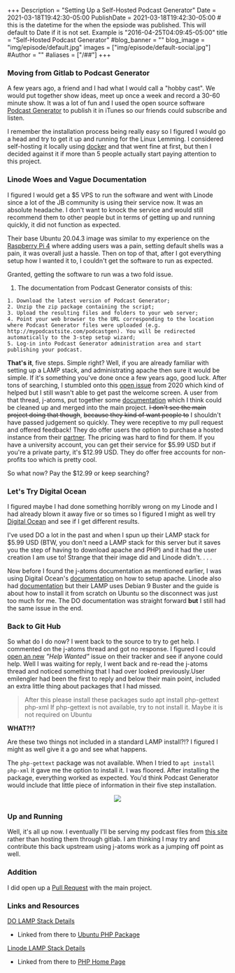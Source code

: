 +++
Description = "Setting Up a Self-Hosted Podcast Generator"
Date = 2021-03-18T19:42:30-05:00
PublishDate = 2021-03-18T19:42:30-05:00 # this is the datetime for the when the epsiode was published. This will default to Date if it is not set. Example is "2016-04-25T04:09:45-05:00"
title = "Self-Hosted Podcast Generator"
#blog_banner = ""
blog_image = "img/episode/default.jpg"
images = ["img/episode/default-social.jpg"]
#Author = ""
#aliases = ["/##"]
+++
### Moving from Gitlab to Podcast Generator
A few years ago, a friend and I had what I would call a "hobby cast". We would put together show ideas, meet up once a week and record a 30-60 minute show. It was a lot of fun and I used the open source software [Podcast Generator](www.podcastgenerator.net) to publish it in iTunes so our friends could subscribe and listen.

I remember the installation process being really easy so I figured I would go a head and try to get it up and running for the Linux Lemming. I considered self-hosting it locally using [docker](https://hub.docker.com/r/vonproteus/podcast-generator) and that went fine at first, but then I decided against it if more than 5 people actually start paying attention to this project.

### Linode Woes and Vague Documentation
I figured I would get a $5 VPS to run the software and went with Linode since a lot of the JB community is using their service now. It was an absolute headache. I don't want to knock the service and would still recommend them to other people but in terms of getting up and running quickly, it did not function as expected. 

Their base Ubuntu 20.04.3 image was similar to my experience on the [Raspberry Pi 4](/blog/e02/) where adding users was a pain, setting default shells was a pain, it was overall just a hassle. Then on top of that, after I got everything setup how I wanted it to, I couldn't get the software to run as expected.

Granted, getting the software to run was a two fold issue.
1. The documentation from Podcast Generator consists of this:
>
    1. Download the latest version of Podcast Generator;
    2. Unzip the zip package containing the script;
    3. Upload the resulting files and folders to your web server;
    4. Point your web browser to the URL corresponding to the location where Podcast Generator files were uploaded (e.g. http://mypodcastsite.com/podcastgen). You will be redirected automatically to the 3-step setup wizard;
    5. Log-in into Podcast Generator administration area and start publishing your podcast.
>
**That's it**, five steps. Simple right? Well, if you are already familiar with setting up a LAMP stack, and administrating apache then sure it would be simple. If it's something you've done once a few years ago, good luck. After tons of searching, I stumbled onto this [open issue](https://github.com/PodcastGenerator/PodcastGenerator/issues/272) from 2020 which kind of helped but I still wasn't able to get past the welcome screen. A user from that thread, j-atoms, put together some [documentation](https://github.com/j-atoms/Podcast-Generator-Ubuntu-install-notes/blob/master/install-notes) which I think could be cleaned up and merged into the main project. ~~I don't see the main project doing that though~~, ~~because they kind of want people to~~ I shouldn't have passed judgement so quickly. They were receptive to my pull request and offered feedback! They do offer users the option to purchase a hosted instance from their [partner](https://rss.com/blog/how-to-create-an-rss-feed-for-a-podcast/). The pricing was hard to find for them. If you have a university account, you can get their service for $5.99 USD but if you're a private party, it's $12.99 USD. They do offer free accounts for non-profits too which is pretty cool. 

So what now? Pay the $12.99 or keep searching?

### Let's Try Digital Ocean
I figured maybe I had done something horribly wrong on my Linode and I had already blown it away five or so times so I figured I might as well try [Digital Ocean](www.digitalocean.com) and see if I get different results.

I've used DO a lot in the past and when I spun up their LAMP stack for $5.99 USD (BTW, you don't need a LAMP stack for this server but it saves you the step of having to download apache and PHP) and it had the user creation I am use to! Strange that their image did and Linode didn't. . . .

Now before I found the j-atoms documentation as mentioned earlier, I was using Digital Ocean's [documentation](https://www.digitalocean.com/community/tutorials/how-to-set-up-apache-virtual-hosts-on-ubuntu-16-04) on how to setup apache. Linode also had [documentation](https://www.linode.com/docs/guides/how-to-install-apache-web-server-debian-10/) but their LAMP uses Debian 9 Buster and the guide is about how to install it from scratch on Ubuntu so the disconnect was just too much for me. The DO documentation was straight forward **but** I still had the same issue in the end.

### Back to Git Hub
So what do I do now? I went back to the source to try to get help. I commented on the j-atoms thread and got no response. I figured I could [open an new](https://github.com/PodcastGenerator/PodcastGenerator/issues/405) *"Help Wanted"* issue on their tracker and see if anyone could help. Well I was waiting for reply, I went back and re-read the j-atoms thread and noticed something that I had over looked previously.User emilengler had been the first to reply and below their main point, included an extra little thing about packages that I had missed.
>After this please install these packages sudo apt install php-gettext php-xml
If php-gettext is not available, try to not install it. Maybe it is not required on Ubuntu
>
**WHAT?!?**

Are these two things not included in a standard LAMP install?!? I figured I might as well give it a go and see what happens.

The `php-gettext` package was not available. When I tried to `apt install php-xml` it gave me the option to install it. I was floored. After installing the package, everything worked as expected.
You'd think Podcast Generator would include that little piece of information in their five step installation.

<p style="text-align:center;"><img src="https://media.giphy.com/media/SEp6Zq6ZkzUNW/giphy.gif" class="center"> </p>

### Up and Running
Well, it's all up now. I eventually I'll be serving my podcast files from [this site](rss.linuxlemming.com) rather than hosting them through gitlab. I am thinking I may try and contribute this back upstream using j-atoms work as a jumping off point as well.

### Addition
I did open up a [Pull Request](https://github.com/PodcastGenerator/PodcastGenerator/pull/406) with the main project.

### Links and Resources
[DO LAMP Stack Details](https://marketplace.digitalocean.com/apps/lamp)
   
* Linked from there to [Ubuntu PHP Package](https://packages.ubuntu.com/focal/php)

[Linode LAMP Stack Details](https://www.linode.com/docs/guides/deploy-lamp-stack-with-marketplace-apps/)
   
* Linked from there to [PHP Home Page](https://www.php.net/)